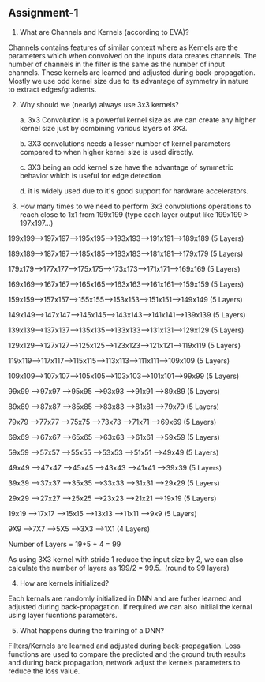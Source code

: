 
Assignment-1
------------

1. What are Channels and Kernels (according to EVA)?

Channels contains features of similar context where as Kernels are the parameters which when convolved on the inputs data creates channels. 
The number of channels in the filter is the same as the number of input channels. These kernels are learned and adjusted during back-propagation. 
Mostly we use odd kernel size due to its advantage of symmetry in nature to extract edges/gradients.


2. Why should we (nearly) always use 3x3 kernels?

	a. 3x3 Convolution is a powerful kernel size as we can create any higher kernel size just by combining various layers of 3X3.

	b. 3X3 convolutions needs a lesser number of kernel parameters compared to when higher kernel size is used directly.

	c. 3X3 being an odd kernel size have the advantage of symmetric behavior which is useful for edge detection. 

	d. it is widely used due to it's good support for hardware accelerators.


3. How many times to we need to perform 3x3 convolutions operations to reach close to 1x1 from 199x199 (type each layer output like 199x199 > 197x197...)

199x199-->197x197-->195x195-->193x193-->191x191-->189x189 (5 Layers)

189x189-->187x187-->185x185-->183x183-->181x181-->179x179 (5 Layers)

179x179-->177x177-->175x175-->173x173-->171x171-->169x169 (5 Layers)

169x169-->167x167-->165x165-->163x163-->161x161-->159x159 (5 Layers)

159x159-->157x157-->155x155-->153x153-->151x151-->149x149 (5 Layers)

149x149-->147x147-->145x145-->143x143-->141x141-->139x139 (5 Layers)

139x139-->137x137-->135x135-->133x133-->131x131-->129x129 (5 Layers)

129x129-->127x127-->125x125-->123x123-->121x121-->119x119 (5 Layers)

119x119-->117x117-->115x115-->113x113-->111x111-->109x109 (5 Layers)

109x109-->107x107-->105x105-->103x103-->101x101-->99x99   (5 Layers)

99x99  -->97x97  -->95x95  -->93x93  -->91x91  -->89x89   (5 Layers)

89x89  -->87x87  -->85x85  -->83x83  -->81x81  -->79x79   (5 Layers)

79x79  -->77x77  -->75x75  -->73x73  -->71x71  -->69x69   (5 Layers)

69x69  -->67x67  -->65x65  -->63x63  -->61x61  -->59x59   (5 Layers)

59x59  -->57x57  -->55x55  -->53x53  -->51x51  -->49x49   (5 Layers)

49x49  -->47x47  -->45x45  -->43x43  -->41x41  -->39x39   (5 Layers)

39x39  -->37x37  -->35x35  -->33x33  -->31x31  -->29x29   (5 Layers)

29x29  -->27x27  -->25x25  -->23x23  -->21x21  -->19x19   (5 Layers)

19x19  -->17x17  -->15x15  -->13x13  -->11x11  -->9x9     (5 Layers)

9X9    -->7X7     -->5X5   -->3X3    -->1X1               (4 Layers)

Number of Layers  = 19*5 + 4 = 99

As using 3X3 kernel with stride 1 reduce the input size by 2, we can also calculate the number of layers as 199/2 = 99.5.. (round to 99 layers)


4. How are kernels initialized? 

Each kernals are randomly initialized in DNN and are futher learned and adjusted during back-propagation.
If required we can also initlial the kernal using layer fucntions parameters. 


5. What happens during the training of a DNN?

Filters/Kernels are learned and adjusted during back-propagation. 
Loss functions are used to compare the predicted and the ground truth results and during back propagation, network adjust the kernels parameters to reduce the loss value. 

